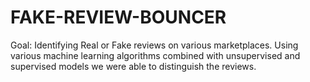 # FAKE-REVIEW-BOUNCER
Goal: Identifying Real or Fake reviews on various marketplaces. Using various machine learning algorithms combined with unsupervised and supervised models we were able to distinguish the reviews.
